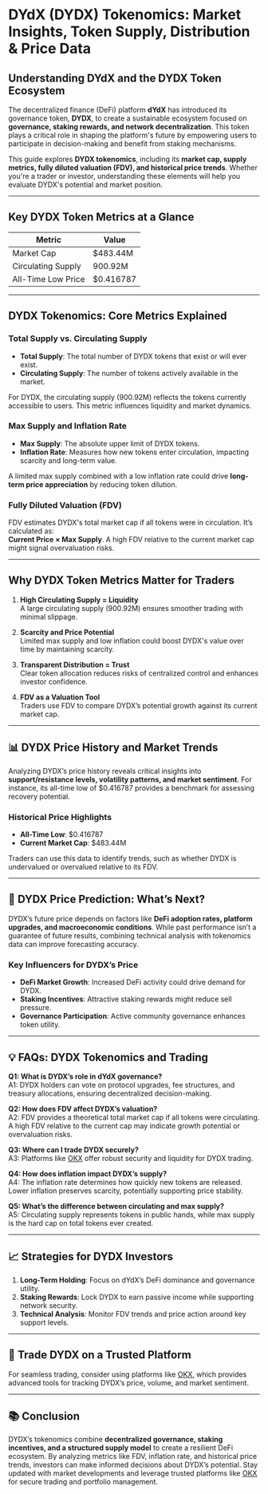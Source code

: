 # DYdX (DYDX) Tokenomics: Market Insights, Token Supply, Distribution & Price Data  

## Understanding DYdX and the DYDX Token Ecosystem  
The decentralized finance (DeFi) platform **dYdX** has introduced its governance token, **DYDX**, to create a sustainable ecosystem focused on **governance, staking rewards, and network decentralization**. This token plays a critical role in shaping the platform's future by empowering users to participate in decision-making and benefit from staking mechanisms.  

This guide explores **DYDX tokenomics**, including its **market cap, supply metrics, fully diluted valuation (FDV), and historical price trends**. Whether you're a trader or investor, understanding these elements will help you evaluate DYDX's potential and market position.  

---

## Key DYDX Token Metrics at a Glance  

| Metric                | Value                |  
|-----------------------|----------------------|  
| Market Cap            | $483.44M             |  
| Circulating Supply    | 900.92M              |  
| All-Time Low Price    | $0.416787            |  

---

## DYDX Tokenomics: Core Metrics Explained  

### Total Supply vs. Circulating Supply  
- **Total Supply**: The total number of DYDX tokens that exist or will ever exist.  
- **Circulating Supply**: The number of tokens actively available in the market.  

For DYDX, the circulating supply (900.92M) reflects the tokens currently accessible to users. This metric influences liquidity and market dynamics.  

### Max Supply and Inflation Rate  
- **Max Supply**: The absolute upper limit of DYDX tokens.  
- **Inflation Rate**: Measures how new tokens enter circulation, impacting scarcity and long-term value.  

A limited max supply combined with a low inflation rate could drive **long-term price appreciation** by reducing token dilution.  

### Fully Diluted Valuation (FDV)  
FDV estimates DYDX's total market cap if all tokens were in circulation. It’s calculated as:  
**Current Price × Max Supply**. A high FDV relative to the current market cap might signal overvaluation risks.  

---

## Why DYDX Token Metrics Matter for Traders  

1. **High Circulating Supply = Liquidity**  
   A large circulating supply (900.92M) ensures smoother trading with minimal slippage.  

2. **Scarcity and Price Potential**  
   Limited max supply and low inflation could boost DYDX's value over time by maintaining scarcity.  

3. **Transparent Distribution = Trust**  
   Clear token allocation reduces risks of centralized control and enhances investor confidence.  

4. **FDV as a Valuation Tool**  
   Traders use FDV to compare DYDX’s potential growth against its current market cap.  

---

## 📊 DYDX Price History and Market Trends  

Analyzing DYDX’s price history reveals critical insights into **support/resistance levels, volatility patterns, and market sentiment**. For instance, its all-time low of $0.416787 provides a benchmark for assessing recovery potential.  

### Historical Price Highlights  
- **All-Time Low**: $0.416787  
- **Current Market Cap**: $483.44M  

Traders can use this data to identify trends, such as whether DYDX is undervalued or overvalued relative to its FDV.  

---

## 🚀 DYDX Price Prediction: What’s Next?  

DYDX’s future price depends on factors like **DeFi adoption rates, platform upgrades, and macroeconomic conditions**. While past performance isn’t a guarantee of future results, combining technical analysis with tokenomics data can improve forecasting accuracy.  

### Key Influencers for DYDX’s Price  
- **DeFi Market Growth**: Increased DeFi activity could drive demand for DYDX.  
- **Staking Incentives**: Attractive staking rewards might reduce sell pressure.  
- **Governance Participation**: Active community governance enhances token utility.  

---

## 💡 FAQs: DYDX Tokenomics and Trading  

**Q1: What is DYDX’s role in dYdX governance?**  
A1: DYDX holders can vote on protocol upgrades, fee structures, and treasury allocations, ensuring decentralized decision-making.  

**Q2: How does FDV affect DYDX’s valuation?**  
A2: FDV provides a theoretical total market cap if all tokens were circulating. A high FDV relative to the current cap may indicate growth potential or overvaluation risks.  

**Q3: Where can I trade DYDX securely?**  
A3: Platforms like [OKX](https://bit.ly/okx-bonus) offer robust security and liquidity for DYDX trading.  

**Q4: How does inflation impact DYDX’s supply?**  
A4: The inflation rate determines how quickly new tokens are released. Lower inflation preserves scarcity, potentially supporting price stability.  

**Q5: What’s the difference between circulating and max supply?**  
A5: Circulating supply represents tokens in public hands, while max supply is the hard cap on total tokens ever created.  

---

## 📈 Strategies for DYDX Investors  

1. **Long-Term Holding**: Focus on dYdX’s DeFi dominance and governance utility.  
2. **Staking Rewards**: Lock DYDX to earn passive income while supporting network security.  
3. **Technical Analysis**: Monitor FDV trends and price action around key support levels.  

---

## 🔗 Trade DYDX on a Trusted Platform  

For seamless trading, consider using platforms like [OKX](https://bit.ly/okx-bonus), which provides advanced tools for tracking DYDX’s price, volume, and market sentiment.  

---

## 📚 Conclusion  

DYDX’s tokenomics combine **decentralized governance, staking incentives, and a structured supply model** to create a resilient DeFi ecosystem. By analyzing metrics like FDV, inflation rate, and historical price trends, investors can make informed decisions about DYDX’s potential. Stay updated with market developments and leverage trusted platforms like [OKX](https://bit.ly/okx-bonus) for secure trading and portfolio management.  
